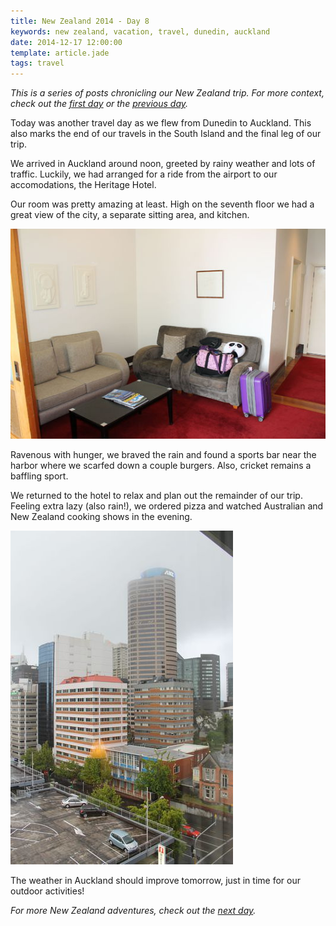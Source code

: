 ```yaml
---
title: New Zealand 2014 - Day 8
keywords: new zealand, vacation, travel, dunedin, auckland
date: 2014-12-17 12:00:00
template: article.jade
tags: travel
---
```

*This is a series of posts chronicling our New Zealand trip. For more context, check out the [first day][first] or the [previous day][prev].*

Today was another travel day as we flew from Dunedin to Auckland. This also marks the end of our travels in the South Island and the final leg of our trip.

We arrived in Auckland around noon, greeted by rainy weather and lots of traffic. Luckily, we had arranged for a ride from the airport to our accomodations, the Heritage Hotel.

Our room was pretty amazing at least. High on the seventh floor we had a great view of the city, a separate sitting area, and kitchen.

[![Our room at the Heritage Hotel, Auckland][t2]][p2]

Ravenous with hunger, we braved the rain and found a sports bar near the harbor where we scarfed down a couple burgers. Also, cricket remains a baffling sport.

We returned to the hotel to relax and plan out the remainder of our trip. Feeling extra lazy (also rain!), we ordered pizza and watched Australian and New Zealand cooking shows in the evening.

[![View of Auckland from Heritage Hotel][t1]][p1]

The weather in Auckland should improve tomorrow, just in time for our outdoor activities!

*For more New Zealand adventures, check out the [next day][next].*

[first]: /blog/new-zealand-2014-day-1/
[prev]: /blog/new-zealand-2014-day-7/
[next]: /blog/new-zealand-2014-day-9/

[p1]: /media/images/nz14/day8/auckland.jpg
[t1]: /media/images/nz14/day8/thumb-auckland.jpg
[p2]: /media/images/nz14/day8/heritage-hotel.jpg
[t2]: /media/images/nz14/day8/thumb-heritage-hotel.jpg
